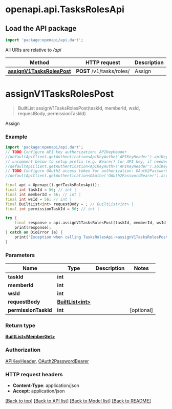 # openapi.api.TasksRolesApi

## Load the API package
```dart
import 'package:openapi/api.dart';
```

All URIs are relative to */api*

Method | HTTP request | Description
------------- | ------------- | -------------
[**assignV1TasksRolesPost**](TasksRolesApi.md#assignv1tasksrolespost) | **POST** /v1/tasks/roles/ | Assign


# **assignV1TasksRolesPost**
> BuiltList<MemberGet> assignV1TasksRolesPost(taskId, memberId, wsId, requestBody, permissionTaskId)

Assign

### Example
```dart
import 'package:openapi/api.dart';
// TODO Configure API key authorization: APIKeyHeader
//defaultApiClient.getAuthentication<ApiKeyAuth>('APIKeyHeader').apiKey = 'YOUR_API_KEY';
// uncomment below to setup prefix (e.g. Bearer) for API key, if needed
//defaultApiClient.getAuthentication<ApiKeyAuth>('APIKeyHeader').apiKeyPrefix = 'Bearer';
// TODO Configure OAuth2 access token for authorization: OAuth2PasswordBearer
//defaultApiClient.getAuthentication<OAuth>('OAuth2PasswordBearer').accessToken = 'YOUR_ACCESS_TOKEN';

final api = Openapi().getTasksRolesApi();
final int taskId = 56; // int | 
final int memberId = 56; // int | 
final int wsId = 56; // int | 
final BuiltList<int> requestBody = ; // BuiltList<int> | 
final int permissionTaskId = 56; // int | 

try {
    final response = api.assignV1TasksRolesPost(taskId, memberId, wsId, requestBody, permissionTaskId);
    print(response);
} catch on DioError (e) {
    print('Exception when calling TasksRolesApi->assignV1TasksRolesPost: $e\n');
}
```

### Parameters

Name | Type | Description  | Notes
------------- | ------------- | ------------- | -------------
 **taskId** | **int**|  | 
 **memberId** | **int**|  | 
 **wsId** | **int**|  | 
 **requestBody** | [**BuiltList&lt;int&gt;**](int.md)|  | 
 **permissionTaskId** | **int**|  | [optional] 

### Return type

[**BuiltList&lt;MemberGet&gt;**](MemberGet.md)

### Authorization

[APIKeyHeader](../README.md#APIKeyHeader), [OAuth2PasswordBearer](../README.md#OAuth2PasswordBearer)

### HTTP request headers

 - **Content-Type**: application/json
 - **Accept**: application/json

[[Back to top]](#) [[Back to API list]](../README.md#documentation-for-api-endpoints) [[Back to Model list]](../README.md#documentation-for-models) [[Back to README]](../README.md)

